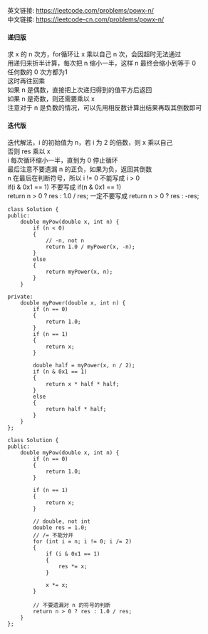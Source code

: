 英文链接: https://leetcode.com/problems/powx-n/  
中文链接: https://leetcode-cn.com/problems/powx-n/

#### 递归版  
求 x 的 n 次方，for循环让 x 乘以自己 n 次，会因超时无法通过   
用递归来折半计算，每次把 n 缩小一半，这样 n 最终会缩小到等于 0   
任何数的 0 次方都为1   
这时再往回乘   
如果 n 是偶数，直接把上次递归得到的值平方后返回   
如果 n 是奇数，则还需要乘以 x    
注意对于 n 是负数的情况，可以先用相反数计算出结果再取其倒数即可


#### 迭代版   
迭代解法，i 的初始值为 n，若 i 为 2 的倍数，则 x 乘以自己   
否则 res 乘以 x   
i 每次循环缩小一半，直到为 0 停止循环   
最后注意不要遗漏 n 的正负，如果为负，返回其倒数   
n 在最后在判断符号，所以 i != 0 不能写成 i > 0  
if(i & 0x1 == 1) 不要写成  if(n & 0x1 == 1)   
return n > 0 ? res : 1.0 / res; 一定不要写成  return n > 0 ? res : -res;


```
class Solution {
public:
	double myPow(double x, int n) {
		if (n < 0)
		{
			// -n, not n
			return 1.0 / myPower(x, -n);
		}
		else
		{
			return myPower(x, n);
		}
	}

private:
	double myPower(double x, int n) {
		if (n == 0)
		{
			return 1.0;
		}
		if (n == 1)
		{
			return x;
		}

		double half = myPower(x, n / 2);
		if (n & 0x1 == 1)
		{
			return x * half * half;
		}
		else
		{
			return half * half;
		}
	}
};
```


```
class Solution {
public:
	double myPow(double x, int n) {
		if (n == 0)
		{
			return 1.0;
		}

		if (n == 1)
		{
			return x;
		}

		// double, not int
		double res = 1.0;
		// /= 不能分开
		for (int i = n; i != 0; i /= 2)
		{
			if (i & 0x1 == 1)
			{
				res *= x;
			}

			x *= x;
		}

		// 不要遗漏对 n 的符号的判断
		return n > 0 ? res : 1.0 / res;
	}
};
```
